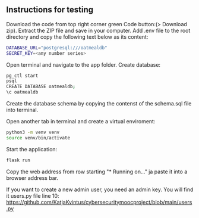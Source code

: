 
## Instructions for testing

Download the code from top right corner green Code button:(> Download zip). Extract the ZIP file and save in your computer. Add .env file to the root directory and copy the following text below as its content:

```bash
DATABASE_URL="postgresql:///oatmealdb"
SECRET_KEY=<any number series>
```


Open terminal and navigate to the app folder. Create database:

```bash
pg_ctl start
psql
CREATE DATABASE oatmealdb;
\c oatmealdb
```

Create the database schema by copying the contenst of the schema.sql file into terminal.

Open another tab in terminal and create a virtual enviroment:

```bash
python3 -m venv venv
source venv/bin/activate
```

Start the application:

```bash
flask run
```

Copy the web address from row starting "* Running on..." ja paste it into a browser address bar.

If you want to create a new admin user, you need an admin key. You will find it users.py file line 10:
https://github.com/KatjaKvintus/cybersecuritymoocproject/blob/main/users.py
